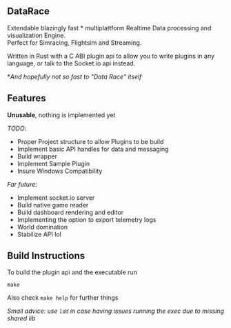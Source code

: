 
## DataRace
Extendable blazingly fast * multiplattform Realtime Data processing and visualization Engine.  
Perfect for Simracing, Flightsim and Streaming.  
  
Written in Rust with a C ABI plugin api to allow you to write plugins in any language,
or talk to the Socket.io api instead.  
  
**And hopefully not so fast to "Data Race" itself*

## Features
**Unusable**, nothing is implemented yet  
  
*TODO*:  
- Proper Project structure to allow Plugins to be build
- Implement basic API handles for data and messaging
- Build wrapper
- Implement Sample Plugin
- Insure Windows Compatibility

*Far future*:
- Implement socket.io server
- Build native game reader
- Build dashboard rendering and editor
- Implementing the option to export telemetry logs
- World domination
- Stabilize API lol

## Build Instructions
To build the plugin api and the executable run
```
make
```

Also check `make help` for further things  
  
*Small advice: use `ldd` in case having issues running the exec due to missing shared lib*

